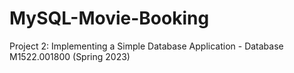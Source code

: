 # MySQL-Movie-Booking
Project 2: Implementing a Simple Database Application - Database M1522.001800 (Spring 2023)
